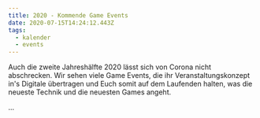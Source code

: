 ```yaml
---
title: 2020 - Kommende Game Events
date: 2020-07-15T14:24:12.443Z
tags:
  - kalender
  - events
---
```

Auch die zweite Jahreshälfte 2020 lässt sich von Corona nicht abschrecken. Wir sehen viele Game Events, die ihr Veranstaltungskonzept in's Digitale übertragen und Euch somit auf dem Laufenden halten, was die neueste Technik und die neuesten Games angeht.

...

